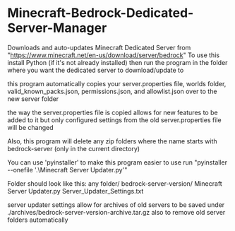 # Minecraft-Bedrock-Dedicated-Server-Manager
Downloads and auto-updates Minecraft Dedicated Server from "https://www.minecraft.net/en-us/download/server/bedrock"
To use this install Python (if it's not already installed) 
then run the program in the folder where you want the dedicated server to download/update to

this program automatically copies your server.properties file, worlds folder, valid_known_packs.json, permissions.json,
and allowlist.json over to the new server folder

the way the server.properties file is copied allows for new features to be added to it but only 
configured settings from the old server.properties file will be changed

Also, this program will delete any zip folders where the name 
starts with bedrock-server (only in the current directory)

You can use 'pyinstaller' to make this program easier to use 
run "pyinstaller --onefile '.\Minecraft Server Updater.py'"

Folder should look like this:
any folder/
            bedrock-server-version/
            Minecraft Server Updater.py
            Server_Updater_Settings.txt

server updater settings allow for archives of old servers to be saved 
under ./archives/bedrock-server-version-archive.tar.gz
also to remove old server folders automatically 
